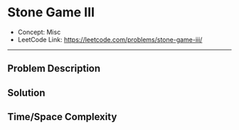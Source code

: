 # Stone Game III

- Concept: Misc
- LeetCode Link: https://leetcode.com/problems/stone-game-iii/

---

## Problem Description

## Solution

## Time/Space Complexity

